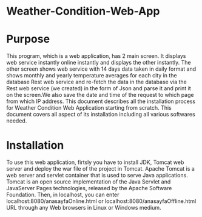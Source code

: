 # Weather-Condition-Web-App

# Purpose
   This program, which is a web application, has 2 main screen. It displays web service instantly online instantly and displays the other instantly. The other screen shows web service with 14 days data taken in daily format and shows monthly and yearly temperature averages for each city in the database Rest web service and re-fetch the data in the database via the Rest web service (we created) in the form of Json and parse it and print it on the screen.We also save the date and time of the request to which page from which IP address. This document describes all the installation process for Weather Condition Web Application starting from scratch. This document covers all aspect of its installation including all various softwares needed.
# Installation
   To use this web application, firtsly you have to install JDK, Tomcat web server and deploy the war file of the project in Tomcat. Apache Tomcat is a web server and servlet container that is used to serve Java applications. Tomcat is an open source implementation of the Java Servlet and JavaServer Pages technologies, released by the Apache Software Foundation. Then, in localhost, you can enter localhost:8080/anasayfaOnline.html or localhost:8080/anasayfaOffline.html URL through any Web browsers in Linux or Windows medium.
